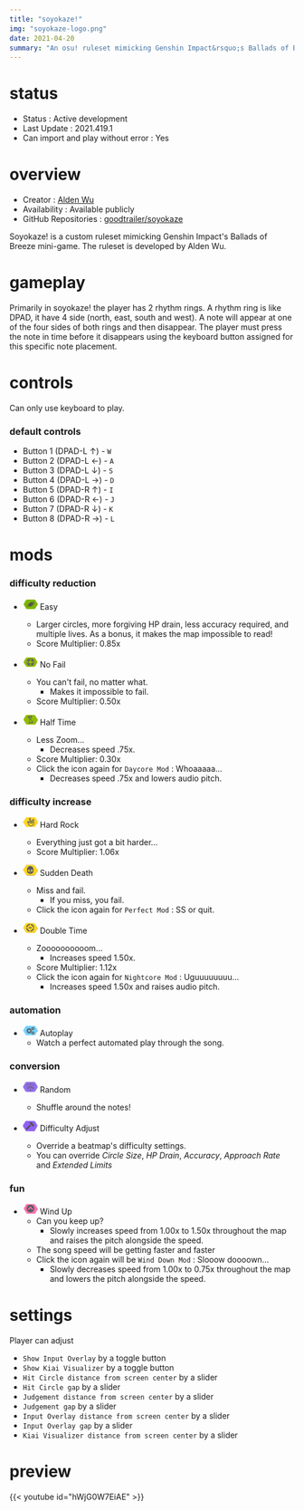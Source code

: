 ```yaml
---
title: "soyokaze!"
img: "soyokaze-logo.png"
date: 2021-04-20
summary: "An osu! ruleset mimicking Genshin Impact&rsquo;s Ballads of Breeze mini-game."
---
```


# status

- Status : Active development
- Last Update : 2021.419.1
- Can import and play without error : Yes

# overview

- Creator : [Alden Wu](https://github.com/goodtrailer)
- Availability : Available publicly
- GitHub Repositories : [goodtrailer/soyokaze](https://github.com/goodtrailer/soyokaze)

Soyokaze! is a custom ruleset mimicking Genshin Impact's Ballads of Breeze mini-game. The ruleset is developed by Alden Wu.

# gameplay

Primarily in soyokaze! the player has 2 rhythm rings. A rhythm ring is like DPAD, it have 4 side (north, east, south and west). A note will appear at one of the four sides of both rings and then disappear. The player must press the note in time before it disappears using the keyboard button assigned for this specific note placement.

# controls

Can only use keyboard to play.

### default controls

- Button 1 (DPAD-L ↑) - `W`
- Button 2 (DPAD-L ←) - `A`
- Button 3 (DPAD-L ↓) - `S`
- Button 4 (DPAD-L →) - `D`
- Button 5 (DPAD-R ↑) - `I`
- Button 6 (DPAD-R ←) - `J`
- Button 7 (DPAD-R ↓) - `K`
- Button 8 (DPAD-R →) - `L`

# mods

### difficulty reduction

- ![Easy Icon](mod-icon/easy-mod.png) Easy
  - Larger circles, more forgiving HP drain, less accuracy required, and multiple lives. As a bonus, it makes the map impossible to read!
  - Score Multiplier: 0.85x

- ![No Fail Icon](mod-icon/no-fail-mod.png) No Fail
  - You can't fail, no matter what.
    - Makes it impossible to fail.
  - Score Multiplier: 0.50x

- ![Half Time Icon](mod-icon/half-time-mod.png) Half Time
  - Less Zoom...
    - Decreases speed .75x.
  - Score Multiplier: 0.30x
  - Click the icon again for `Daycore Mod` : Whoaaaaa...
    - Decreases speed .75x and lowers audio pitch.

### difficulty increase

- ![Hard Rock Icon](mod-icon/hard-rock-mod.png) Hard Rock
  - Everything just got a bit harder...
  - Score Multiplier: 1.06x

- ![Sudden Death Icon](mod-icon/sudden-death-mod.png) Sudden Death
  - Miss and fail.
    - If you miss, you fail.
  - Click the icon again for `Perfect Mod` : SS or quit.

- ![Double Time Icon](mod-icon/double-time-mod.png) Double Time
  - Zoooooooooom...
    - Increases speed 1.50x.
  - Score Multiplier: 1.12x
  - Click the icon again for `Nightcore Mod` : Uguuuuuuuu...
    - Increases speed 1.50x and raises audio pitch.

### automation

- ![Autoplay Icon](mod-icon/autoplay-mod.png) Autoplay
  - Watch a perfect automated play through the song.

### conversion

- ![Random Icon](mod-icon/random-mod.png) Random
  - Shuffle around the notes!

- ![Difficulty Adjust Icon](mod-icon/difficulty-adjust-mod.png) Difficulty Adjust
  - Override a beatmap's difficulty settings.
  - You can override *Circle Size*, *HP Drain*, *Accuracy*, *Approach Rate* and *Extended Limits*

### fun

- ![Wind Up Icon](mod-icon/wind-up-mod.png) Wind Up
  - Can you keep up?
    - Slowly increases speed from 1.00x to 1.50x throughout the map and raises the pitch alongside the speed.
  - The song speed will be getting faster and faster
  - Click the icon again will be `Wind Down Mod` : Slooow doooown...
    - Slowly decreases speed from 1.00x to 0.75x throughout the map and lowers the pitch alongside the speed.

# settings

Player can adjust

- `Show Input Overlay` by a toggle button
- `Show Kiai Visualizer` by a toggle button
- `Hit Circle distance from screen center` by a slider
- `Hit Circle gap` by a slider
- `Judgement distance from screen center` by a slider
- `Judgement gap` by a slider
- `Input Overlay distance from screen center` by a slider
- `Input Overlay gap` by a slider
- `Kiai Visualizer distance from screen center` by a slider

# preview

{{< youtube id="hWjG0W7EiAE" >}}

